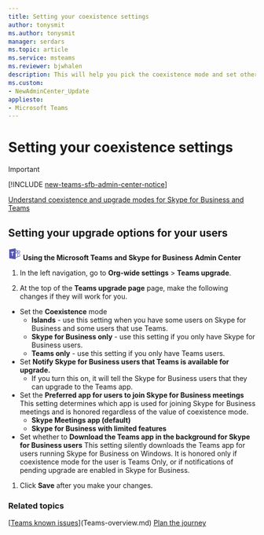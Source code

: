 ```yaml
---
title: Setting your coexistence settings
author: tonysmit
ms.author: tonysmit
manager: serdars
ms.topic: article
ms.service: msteams
ms.reviewer: bjwhalen
description: This will help you pick the coexistence mode and set other coexistence settings.
ms.custom:
- NewAdminCenter_Update
appliesto: 
- Microsoft Teams
---
```



# Setting your coexistence settings


> [!IMPORTANT]
> [!INCLUDE [new-teams-sfb-admin-center-notice](includes/new-teams-sfb-admin-center-notice.md)]

<Intro text here>

[Understand coexistence and upgrade modes for Skype for Business and Teams](upgrade-and-coexistence-of-skypeforbusiness-and-teams.md)

## Setting your upgrade options for your users

![teams-logo-30x30.png](media/teams-logo-30x30.png) **Using the Microsoft Teams and Skype for Business Admin Center**

1. In the left navigation, go to **Org-wide settings** > **Teams upgrade**. 

2. At the top of the **Teams upgrade page** page, make the following changes if they will work for you.
- Set the **Coexistence** mode
    - **Islands** - use this setting when you have some users on Skype for Business and some users that use Teams.
    - **Skype for Business only** - use this setting if you only have Skype for Business users.
    - **Teams only** - use this setting if you only have Teams users.
- Set **Notify Skype for Business users that Teams is available for upgrade.**
    - If you turn this on, it will tell the Skype for Business users that they can upgrade to the Teams app.
- Set the **Preferred app for users to join Skype for Business meetings**  This setting determines which app is used for joining Skype for Business meetings and is honored regardless of the value of coexistence mode.
    - **Skype Meetings app (default)**
    - **Skype for Business with limited features**
- Set whether to **Download the Teams app in the background for Skype for Business users**  This setting silently downloads the Teams app for users running Skype for Business on Windows. It is honored only if coexistence mode for the user is Teams Only, or if notifications of pending upgrade are enabled in Skype for Business.
1. Click **Save** after you make your changes.


### Related topics
[[Teams known issues](Known-issues.md)](Teams-overview.md)
[Plan the journey](upgrade-plan-journey.md)